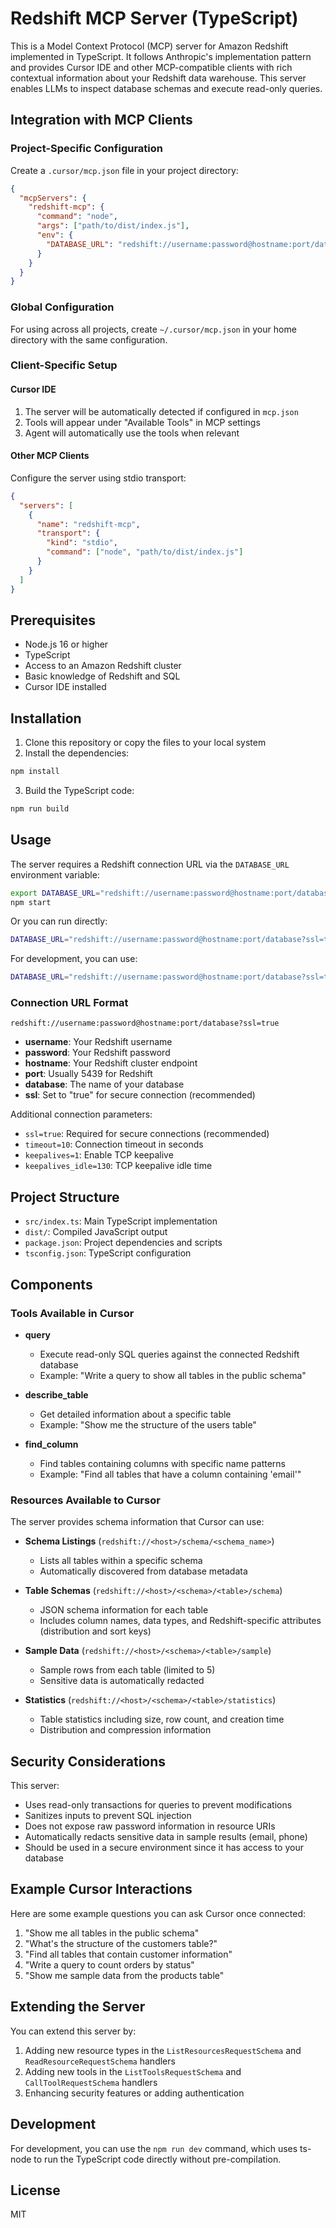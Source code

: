 # Redshift MCP Server (TypeScript)

This is a Model Context Protocol (MCP) server for Amazon Redshift implemented in TypeScript. It follows Anthropic's implementation pattern and provides Cursor IDE and other MCP-compatible clients with rich contextual information about your Redshift data warehouse. This server enables LLMs to inspect database schemas and execute read-only queries.

## Integration with MCP Clients

### Project-Specific Configuration

Create a `.cursor/mcp.json` file in your project directory:

```json
{
  "mcpServers": {
    "redshift-mcp": {
      "command": "node",
      "args": ["path/to/dist/index.js"],
      "env": {
        "DATABASE_URL": "redshift://username:password@hostname:port/database?ssl=true"
      }
    }
  }
}
```

### Global Configuration

For using across all projects, create `~/.cursor/mcp.json` in your home directory with the same configuration.

### Client-Specific Setup

#### Cursor IDE

1. The server will be automatically detected if configured in `mcp.json`
2. Tools will appear under "Available Tools" in MCP settings
3. Agent will automatically use the tools when relevant

#### Other MCP Clients

Configure the server using stdio transport:

```json
{
  "servers": [
    {
      "name": "redshift-mcp",
      "transport": {
        "kind": "stdio",
        "command": ["node", "path/to/dist/index.js"]
      }
    }
  ]
}
```

## Prerequisites

- Node.js 16 or higher
- TypeScript
- Access to an Amazon Redshift cluster
- Basic knowledge of Redshift and SQL
- Cursor IDE installed

## Installation

1. Clone this repository or copy the files to your local system
2. Install the dependencies:

```bash
npm install
```

3. Build the TypeScript code:

```bash
npm run build
```

## Usage

The server requires a Redshift connection URL via the `DATABASE_URL` environment variable:

```bash
export DATABASE_URL="redshift://username:password@hostname:port/database?ssl=true"
npm start
```

Or you can run directly:

```bash
DATABASE_URL="redshift://username:password@hostname:port/database?ssl=true" node dist/index.js
```

For development, you can use:

```bash
DATABASE_URL="redshift://username:password@hostname:port/database?ssl=true" npm run dev
```

### Connection URL Format

```plaintext
redshift://username:password@hostname:port/database?ssl=true
```

- **username**: Your Redshift username
- **password**: Your Redshift password
- **hostname**: Your Redshift cluster endpoint
- **port**: Usually 5439 for Redshift
- **database**: The name of your database
- **ssl**: Set to "true" for secure connection (recommended)

Additional connection parameters:

- `ssl=true`: Required for secure connections (recommended)
- `timeout=10`: Connection timeout in seconds
- `keepalives=1`: Enable TCP keepalive
- `keepalives_idle=130`: TCP keepalive idle time

## Project Structure

- `src/index.ts`: Main TypeScript implementation
- `dist/`: Compiled JavaScript output
- `package.json`: Project dependencies and scripts
- `tsconfig.json`: TypeScript configuration

## Components

### Tools Available in Cursor

- **query**
  - Execute read-only SQL queries against the connected Redshift database
  - Example: "Write a query to show all tables in the public schema"

- **describe_table**
  - Get detailed information about a specific table
  - Example: "Show me the structure of the users table"

- **find_column**
  - Find tables containing columns with specific name patterns
  - Example: "Find all tables that have a column containing 'email'"

### Resources Available to Cursor

The server provides schema information that Cursor can use:

- **Schema Listings** (`redshift://<host>/schema/<schema_name>`)
  - Lists all tables within a specific schema
  - Automatically discovered from database metadata

- **Table Schemas** (`redshift://<host>/<schema>/<table>/schema`)
  - JSON schema information for each table
  - Includes column names, data types, and Redshift-specific attributes (distribution and sort keys)

- **Sample Data** (`redshift://<host>/<schema>/<table>/sample`)
  - Sample rows from each table (limited to 5)
  - Sensitive data is automatically redacted

- **Statistics** (`redshift://<host>/<schema>/<table>/statistics`)
  - Table statistics including size, row count, and creation time
  - Distribution and compression information

## Security Considerations

This server:

- Uses read-only transactions for queries to prevent modifications
- Sanitizes inputs to prevent SQL injection
- Does not expose raw password information in resource URIs
- Automatically redacts sensitive data in sample results (email, phone)
- Should be used in a secure environment since it has access to your database

## Example Cursor Interactions

Here are some example questions you can ask Cursor once connected:

1. "Show me all tables in the public schema"
2. "What's the structure of the customers table?"
3. "Find all tables that contain customer information"
4. "Write a query to count orders by status"
5. "Show me sample data from the products table"

## Extending the Server

You can extend this server by:

1. Adding new resource types in the `ListResourcesRequestSchema` and `ReadResourceRequestSchema` handlers
2. Adding new tools in the `ListToolsRequestSchema` and `CallToolRequestSchema` handlers
3. Enhancing security features or adding authentication

## Development

For development, you can use the `npm run dev` command, which uses ts-node to run the TypeScript code directly without pre-compilation.

## License

MIT
